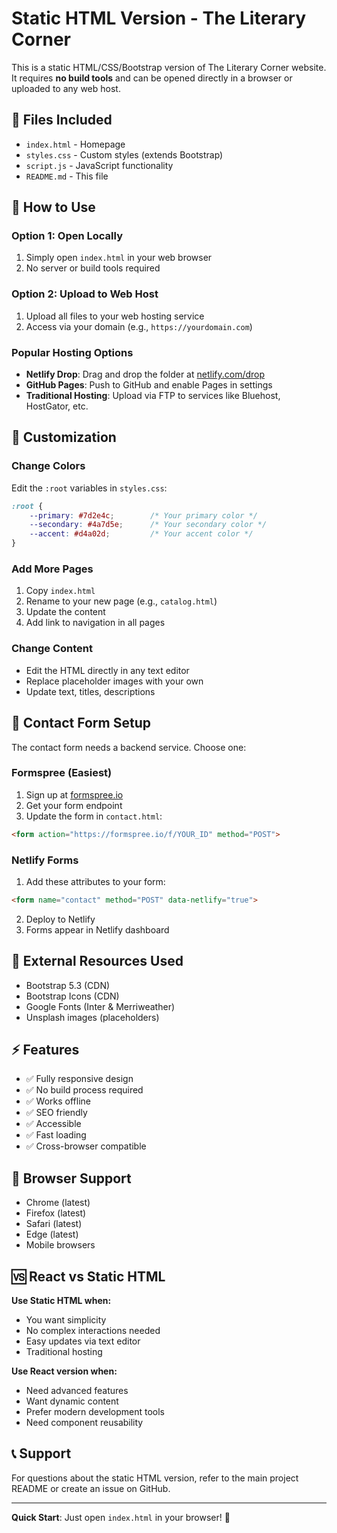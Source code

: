 # Static HTML Version - The Literary Corner

This is a static HTML/CSS/Bootstrap version of The Literary Corner website. It requires **no build tools** and can be opened directly in a browser or uploaded to any web host.

## 📁 Files Included

- `index.html` - Homepage
- `styles.css` - Custom styles (extends Bootstrap)
- `script.js` - JavaScript functionality
- `README.md` - This file

## 🚀 How to Use

### Option 1: Open Locally
1. Simply open `index.html` in your web browser
2. No server or build tools required

### Option 2: Upload to Web Host
1. Upload all files to your web hosting service
2. Access via your domain (e.g., `https://yourdomain.com`)

### Popular Hosting Options
- **Netlify Drop**: Drag and drop the folder at [netlify.com/drop](https://app.netlify.com/drop)
- **GitHub Pages**: Push to GitHub and enable Pages in settings
- **Traditional Hosting**: Upload via FTP to services like Bluehost, HostGator, etc.

## 🎨 Customization

### Change Colors
Edit the `:root` variables in `styles.css`:

```css
:root {
    --primary: #7d2e4c;        /* Your primary color */
    --secondary: #4a7d5e;      /* Your secondary color */
    --accent: #d4a02d;         /* Your accent color */
}
```

### Add More Pages
1. Copy `index.html`
2. Rename to your new page (e.g., `catalog.html`)
3. Update the content
4. Add link to navigation in all pages

### Change Content
- Edit the HTML directly in any text editor
- Replace placeholder images with your own
- Update text, titles, descriptions

## 📝 Contact Form Setup

The contact form needs a backend service. Choose one:

### Formspree (Easiest)
1. Sign up at [formspree.io](https://formspree.io)
2. Get your form endpoint
3. Update the form in `contact.html`:
```html
<form action="https://formspree.io/f/YOUR_ID" method="POST">
```

### Netlify Forms
1. Add these attributes to your form:
```html
<form name="contact" method="POST" data-netlify="true">
```
2. Deploy to Netlify
3. Forms appear in Netlify dashboard

## 🔗 External Resources Used

- Bootstrap 5.3 (CDN)
- Bootstrap Icons (CDN)
- Google Fonts (Inter & Merriweather)
- Unsplash images (placeholders)

## ⚡ Features

- ✅ Fully responsive design
- ✅ No build process required
- ✅ Works offline
- ✅ SEO friendly
- ✅ Accessible
- ✅ Fast loading
- ✅ Cross-browser compatible

## 📱 Browser Support

- Chrome (latest)
- Firefox (latest)
- Safari (latest)
- Edge (latest)
- Mobile browsers

## 🆚 React vs Static HTML

**Use Static HTML when:**
- You want simplicity
- No complex interactions needed
- Easy updates via text editor
- Traditional hosting

**Use React version when:**
- Need advanced features
- Want dynamic content
- Prefer modern development tools
- Need component reusability

## 📞 Support

For questions about the static HTML version, refer to the main project README or create an issue on GitHub.

---

**Quick Start**: Just open `index.html` in your browser! 🚀
